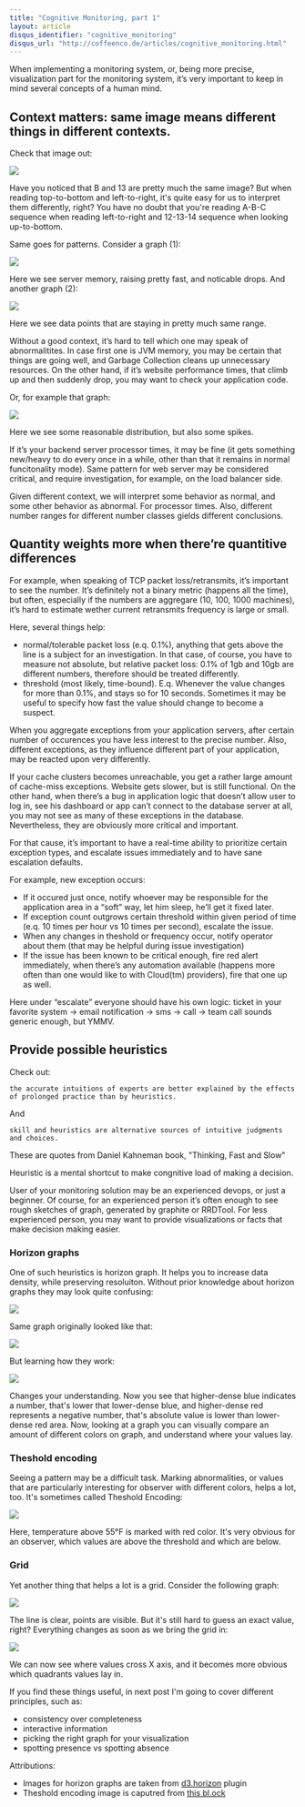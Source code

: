 ```yaml
---
title: "Cognitive Monitoring, part 1"
layout: article
disqus_identifier: "cognitive_monitoring"
disqus_url: "http://coffeenco.de/articles/cognitive_monitoring.html"
---
```


When implementing a monitoring system, or, being more precise, visualization part for the monitoring system, it’s very important to keep in mind several concepts of a human mind.

## Context matters: same image means different things in different contexts.

Check that image out:

<img src="/assets/images/cognitive_monitoring/illusion_01.png" />

Have you noticed that B and 13 are pretty much the same image? But when reading top-to-bottom and left-to-right, it's quite easy for us to interpret them differently, right? You have no doubt that you're reading A-B-C sequence when reading left-to-right and 12-13-14 sequence when looking up-to-bottom.

Same goes for patterns. Consider a graph (1):

<img src="/assets/images/cognitive_monitoring/01.png" />

Here we see server memory, raising pretty fast, and noticable drops. And another graph (2):

<img src="/assets/images/cognitive_monitoring/02.png" />

Here we see data points that are staying in pretty much same range.

Without a good context, it’s hard to tell which one may speak of abnormalitites. In case first one is JVM memory, you may be certain that things are going well, and Garbage Collection cleans up unnecessary resources. On the other hand, if it’s website performance times, that climb up and then suddenly drop, you may want to check your application code.

Or, for example that graph:

<img src="/assets/images/cognitive_monitoring/03.png" />

Here we see some reasonable distribution, but also some spikes.

If it’s your backend server processor times, it may be fine (it gets something new/heavy to do every once in a while, other than that it remains in normal funcitonality mode). Same pattern for web server may be considered critical, and require investigation, for example, on the load balancer side.

Given different context, we will interpret some behavior as normal, and some other behavior as abnormal. For processor times. Also, different number ranges for different number classes gields different conclusions.

## Quantity weights more when there’re quantitive differences

For example, when speaking of TCP packet loss/retransmits, it’s important to see the number. It’s definitely not a binary metric (happens all the time), but often, especially if the numbers are aggregare (10, 100, 1000 machines), it’s hard to estimate wether current retransmits frequency is large or small.

Here, several things help:

  * normal/tolerable packet loss (e.q. 0.1%), anything that gets above the line is a subject for an investigation. In that case, of course, you have to measure not absolute, but relative packet loss: 0.1% of 1gb and 10gb are different numbers, therefore should be treated differently.
  * threshold (most likely, time-bound). E.q. Whenever the value changes for more than 0.1%, and stays so for 10 seconds. Sometimes it may be useful to specify how fast the value should change to become a suspect.

When you aggregate exceptions from your application servers, after certain number of occurences you have less interest to the precise number. Also, different exceptions, as they influence different part of your application, may be reacted upon very differently.

If your cache clusters becomes unreachable, you get a rather large amount of cache-miss exceptions. Website gets slower, but is still functional. On the other hand, when there’s a bug in application logic that doesn’t allow user to log in, see his dashboard or app can’t connect to the database server at all, you may not see as many of these exceptions in the database. Nevertheless, they are obviously more critical and important.

For that cause, it’s important to have a real-time ability to prioritize certain exception types, and escalate issues immediately and to have sane escalation defaults.

For example, new exception occurs:

  * If it occured just once, notify whoever may be responsible for the application area in a “soft” way, let him sleep, he’ll get it fixed later.
  * If exception count outgrows certain threshold within given period of time (e.q. 10 times per hour vs 10 times per second), escalate the issue.
  * When any changes in theshold or frequency occur, notify operator about them (that may be helpful during issue investigation)
  * If the issue has been known to be critical enough, fire red alert immediately, when there’s any automation available (happens more often than one would like to with Cloud(tm) providers), fire that one up as well.

Here under “escalate” everyone should have his own logic: ticket in your favorite system -> email notification -> sms -> call -> team call sounds generic enough, but YMMV.

## Provide possible heuristics

Check out:

	the accurate intuitions of experts are better explained by the effects of prolonged practice than by heuristics.

And

	skill and heuristics are alternative sources of intuitive judgments and choices.

These are quotes from Daniel Kahneman book, "Thinking, Fast and Slow"

Heuristic is a mental shortcut to make congnitive load of making a decision.

User of your monitoring solution may be an experienced devops, or just a beginner. Of course, for an experienced person it’s often enough to see rough sketches of graph, generated by graphite or RRDTool. For less experienced person, you may want to provide visualizations or facts that make decision making easier.

### Horizon graphs

One of such heuristics is horizon graph. It helps you to increase data density, while preserving resoluiton. Without prior knowledge about horizon graphs they may look quite confusing:

<img src="/assets/images/cognitive_monitoring/horizon_01.png" />

Same graph originally looked like that:

<img src="/assets/images/cognitive_monitoring/horizon_02.png" />

But learning how they work:

<img src="/assets/images/cognitive_monitoring/horizon_03.png" />

Changes your understanding. Now you see that higher-dense blue indicates a number, that's lower that lower-dense blue, and higher-dense red represents a negative number, that's absolute value is lower than lower-dense red area. Now, looking at a graph you can visually compare an amount of different colors on graph, and understand where your values lay.

### Theshold encoding

Seeing a pattern may be a difficult task. Marking abnormalities, or values that are particularly interesting for observer with different colors, helps a lot, too. It's sometimes called Theshold Encoding:

<img src="/assets/images/cognitive_monitoring/04.png" />

Here, temperature above 55°F is marked with red color. It's very obvious for an observer, which values are above the threshold and which are below.

### Grid

Yet another thing that helps a lot is a grid. Consider the following graph:

<img src="/assets/images/cognitive_monitoring/05.png" />

The line is clear, points are visible. But it's still hard to guess an exact value, right? Everything changes as soon as we bring the grid in:

<img src="/assets/images/cognitive_monitoring/06.png" />

We can now see where values cross X axis, and it becomes more obvious which quadrants values lay in.

If you find these things useful, in next post I'm going to cover different principles, such as:

  * consistency over completeness
  * interactive information
  * picking the right graph for your visualization
  * spotting presence vs spotting absence

Attributions:

  * Images for horizon graphs are taken from [d3.horizon](https://github.com/d3/d3-plugins/tree/master/horizon) plugin
  * Theshold encoding image is caputred from [this bl.ock](http://bl.ocks.org/3970883)
